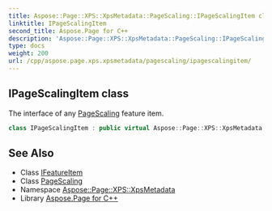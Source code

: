 ```yaml
---
title: Aspose::Page::XPS::XpsMetadata::PageScaling::IPageScalingItem class
linktitle: IPageScalingItem
second_title: Aspose.Page for C++
description: 'Aspose::Page::XPS::XpsMetadata::PageScaling::IPageScalingItem class. The interface of any PageScaling feature item in C++.'
type: docs
weight: 200
url: /cpp/aspose.page.xps.xpsmetadata/pagescaling/ipagescalingitem/
---
```

## IPageScalingItem class


The interface of any [PageScaling](../) feature item.

```cpp
class IPageScalingItem : public virtual Aspose::Page::XPS::XpsMetadata::IFeatureItem
```

## See Also

* Class [IFeatureItem](../../ifeatureitem/)
* Class [PageScaling](../)
* Namespace [Aspose::Page::XPS::XpsMetadata](../../)
* Library [Aspose.Page for C++](../../../)
